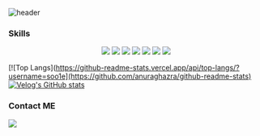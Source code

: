 ![header](https://capsule-render.vercel.app/api?type=wave&color=auto&height=300&section=header&text=%Soo's%20Github&fontSize=90)

<!--
**soo1e/soo1e** is a ✨ _special_ ✨ repository because its `README.md` (this file) appears on your GitHub profile.

Here are some ideas to get you started:

- 🔭 I’m currently working on ...
- 🌱 I’m currently learning ...
- 👯 I’m looking to collaborate on ...
- 🤔 I’m looking for help with ...
- 💬 Ask me about ...
- 📫 How to reach me: ...
- 😄 Pronouns: ...
- ⚡ Fun fact: ...
-->

### Skills 
<div align="center">
	<img src="https://img.shields.io/badge/Java-007396?style=flat&logo=javascript&logoColor=white" />
	<img src="https://img.shields.io/badge/HTML5-E34F26?style=flat&logo=HTML5&logoColor=white" />
	<img src="https://img.shields.io/badge/CSS3-1572B6?style=flat&logo=CSS3&logoColor=white" />
	<img src="https://img.shields.io/badge/CSS3-1572B6?style=flat&logo=nodedotjs&logoColor=white" />
	<img src="https://img.shields.io/badge/CSS3-1572B6?style=flat&logo=typescript&logoColor=white" />
	<img src="https://img.shields.io/badge/CSS3-1572B6?style=flat&logo=mongodb&logoColor=white" />
	<img src="https://img.shields.io/badge/CSS3-1572B6?style=flat&logo=mysql&logoColor=white" />
	
</div>

[![Top Langs](https://github-readme-stats.vercel.app/api/top-langs/?username=soo1e](https://github.com/anuraghazra/github-readme-stats)
[![Velog's GitHub stats](https://velog-readme-stats.vercel.app/api?name=soo1e)](https://velog.io/@soo1e)


### Contact ME
<a href="https://velog.io/@soo1e"><img src="https://img.shields.io/badge/Velog-3DDC84?style=flat-square&logo=Blogger&logoColor=white"/></a>
